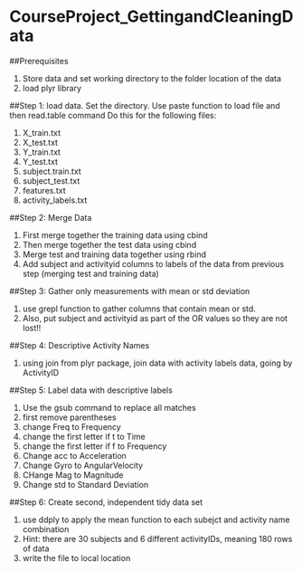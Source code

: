 # CourseProject_GettingandCleaningData 

##Prerequisites
1. Store data and set working directory to the folder location of the data
2. load plyr library

##Step 1: load data. 
Set the directory. Use paste function to load file and then read.table command
Do this for the following files:
1. X_train.txt
2. X_test.txt
3. Y_train.txt
4. Y_test.txt
5. subject.train.txt
6. subject_test.txt
7. features.txt
8. activity_labels.txt

##Step 2: Merge Data
1. First merge together the training data using cbind
2. Then merge together the test data using cbind
3. Merge test and training data together using rbind
4. Add subject and activityid columns to labels of the data from previous step (merging test and training data)

##Step 3: Gather only measurements with mean or std deviation
1. use grepl function to gather columns that contain mean or std. 
2. Also, put subject and activityid as part of the OR values so they are not lost!!

##Step 4: Descriptive Activity Names
1. using join from plyr package, join data with activity labels data, going by ActivityID

##Step 5: Label data with descriptive labels
1. Use the gsub command to replace all matches
2. first remove parentheses
3. change Freq to Frequency
4. change the first letter if t to Time
5. change the first letter if f to Frequency
6. Change acc to Acceleration
7. Change Gyro to AngularVelocity
8. CHange Mag to Magnitude
9. Change std to Standard Deviation

##Step 6: Create second, independent tidy data set
1. use ddply to apply the mean function to each subejct and activity name combination
2. Hint: there are 30 subjects and 6 different activityIDs, meaning 180 rows of data
3. write the file to local location


